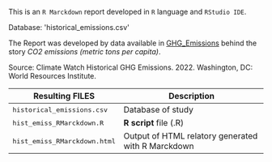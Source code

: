 This is an `R Marckdown` report developed in `R` language and `RStudio IDE`.

Database: 'historical_emissions.csv'

The Report was developed by data available in  [GHG_Emissions](https://www.climatewatchdata.org/ghg-emissions) behind the story *CO2 emissions (metric tons per capita)*.

Source: Climate Watch Historical GHG Emissions. 2022.
Washington, DC: World Resources Institute.


Resulting FILES                      | Description
-----------------------------------  | ------------------------
<kbd>historical_emissions.csv</kbd>  | Database of study
<kbd>hist_emiss_RMarckdown.R</kbd>  | **R script** file (.R)
<kbd>hist_emiss_RMarckdown.html</kbd> | Output of HTML relatory generated with R Marckdown
